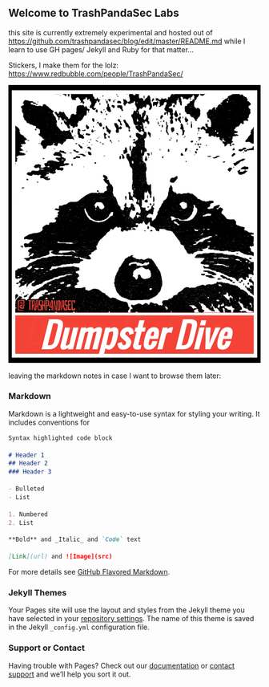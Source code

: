 ## Welcome to TrashPandaSec Labs

this site is currently extremely experimental and hosted out of https://github.com/trashpandasec/blog/edit/master/README.md while I learn to use GH pages/ Jekyll and Ruby for that matter...

Stickers, I make them for the lolz:
https://www.redbubble.com/people/TrashPandaSec/

![](/images/dumpsterdive.jpg)








leaving the markdown notes in case I want to browse them later:

### Markdown

Markdown is a lightweight and easy-to-use syntax for styling your writing. It includes conventions for

```markdown
Syntax highlighted code block

# Header 1
## Header 2
### Header 3

- Bulleted
- List

1. Numbered
2. List

**Bold** and _Italic_ and `Code` text

[Link](url) and ![Image](src)
```

For more details see [GitHub Flavored Markdown](https://guides.github.com/features/mastering-markdown/).

### Jekyll Themes

Your Pages site will use the layout and styles from the Jekyll theme you have selected in your [repository settings](https://github.com/trashpandasec/blog/settings). The name of this theme is saved in the Jekyll `_config.yml` configuration file.

### Support or Contact

Having trouble with Pages? Check out our [documentation](https://help.github.com/categories/github-pages-basics/) or [contact support](https://github.com/contact) and we’ll help you sort it out.
